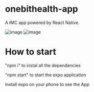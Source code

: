 # onebithealth-app
A IMC app powered by React Native.

![image](https://user-images.githubusercontent.com/79026025/131234143-73fd3dcf-2631-42db-ab24-245bc7fa7003.png) ![image](https://user-images.githubusercontent.com/79026025/131234148-f5776991-1345-4209-a7f9-721667b81e0e.png)


# How to start
"npm i" to instal all the dependencies

"npm start" to start the expo application

Install expo on your phone to see the App 
